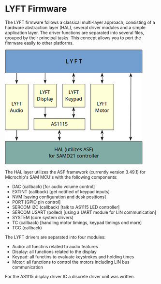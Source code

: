 # LYFT Firmware
The LYFT firmware follows a classical multi-layer approach, consisting of a hardware abstraction layer (HAL), several driver modules and a simple application layer. The driver functions are separated into several files, grouped by their principal tasks. This concept allows you to port the fimrware easily to other platforms. 

![alt text](https://github.com/mgkoenig/lyft/blob/main/firmware/architecture.png?raw=true)

The HAL layer utilizes the ASF framework (currently version 3.49.1) for Microchip's SAM MCU's with the following components:
- DAC (callback) [for audio volume control]
- EXTINT (callback) [get notified of keypad inputs]
- NVM [saving configuration and desk positions]
- PORT [GPIO pin control]
- SERCOM I2C (callback) [talk to AS1115 LED controller]
- SERCOM USART (polled) [using a UART module for LIN communication]
- SYSTEM (core system drivers)
- TC (callback) [handling motor timings, keypad timings ond more]
- TCC (callback)

The LYFT drivers are separated into four modules: 
- Audio: all functins related to audio features
- Display: all functions related to the display
- Keypad: all functins to evaluate keystrokes and holding times
- Motor: all functions to control the motors including LIN bus communication

For the AS1115 display driver IC a discrete driver unit was written. 
